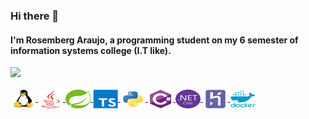 ### Hi there 👋
#### I'm Rosemberg Araujo, a programming student on my 6 semester of information systems college (I.T like).

 <div>
  <a href="https://github.com/RosembergAraujo">
  <img height="180em" src="https://github-readme-stats.vercel.app/api/top-langs/?username=RosembergAraujo&layout=compact&langs_count=5&theme=merko"/>
</div>
  
  </div>
<div style="display: inline_block"><br>
   <img align="center" alt="linux" height="30" width="40" src="https://github.com/devicons/devicon/blob/master/icons/linux/linux-original.svg">
 <img align="center" alt="Java" height="30" width="40" src="https://github.com/devicons/devicon/blob/master/icons/java/java-plain.svg">
 <img align="center" alt="Spring" height="30" width="40" src="https://github.com/devicons/devicon/blob/master/icons/spring/spring-original.svg">
 <img align="center" alt="Ts" height="30" width="40" src="https://github.com/devicons/devicon/blob/master/icons/typescript/typescript-plain.svg">
  <img align="center" alt="Python" height="30" width="40" src="https://raw.githubusercontent.com/devicons/devicon/master/icons/python/python-original.svg">
  <img align="center" alt="Csharp" height="30" width="40" src="https://raw.githubusercontent.com/devicons/devicon/master/icons/csharp/csharp-original.svg">
 <img align="center" alt="dot-net-core" height="30" width="40" src="https://github.com/devicons/devicon/blob/master/icons/dotnetcore/dotnetcore-original.svg">
  <img align="center" alt="Heroku" height="30" width="40" src="https://github.com/devicons/devicon/blob/master/icons/heroku/heroku-plain.svg">
 <img align="center" alt="Docker" height="30" width="40" src="https://github.com/devicons/devicon/blob/master/icons/docker/docker-plain-wordmark.svg">
</div>


